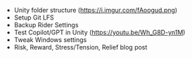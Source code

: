 - Unity folder structure (https://i.imgur.com/fAoogud.png)
- Setup Git LFS
- Backup Rider Settings
- Test Copilot/GPT in Unity (https://youtu.be/Wh_G8D-yn1M)
- Tweak Windows settings
- Risk, Reward, Stress/Tension, Relief blog post
